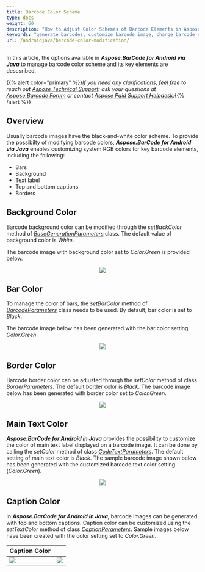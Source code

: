 ```yaml
---
title: Barcode Color Scheme
type: docs
weight: 60
description: "How to Adjust Color Schemes of Barcode Elements in Aspose.BarCode for Android"
keywords: "generate barcodes, customize barcode image, change barcode color, set barcode color, generate colored barcodes, barcode color in Android, work with barcode image in Aspose.BarCode, generate barcodes in Aspose.BarCode"
url: /androidjava/barcode-color-modification/
---
```

In this article, the options available in ***Aspose.BarCode for Android via Java*** to manage barcode color scheme and its key elements are descsribed.

{{% alert color="primary" %}}*If you need any clarifications, feel free to reach out [Aspose Technical Support](/barcode/java/technical-support/): ask your questions at [Aspose.Barcode Forum](https://forum.aspose.com/c/barcode/13) or contact [Aspose Paid Support Helpdesk](https://helpdesk.aspose.com/).*{{% /alert %}}

## **Overview**
Usually barcode images have the black-and-white color scheme. To provide the possibilty of modifying barcode colors, ***Aspose.BarCode for Android via Java*** enables customizing system RGB colors for key barcode elements, including the following:
- Bars
- Background
- Text label
- Top and bottom captions
- Borders

## **Background Color**
Barcode background color can be modified through the *setBackColor* method of [*BaseGenerationParameters*](https://reference.aspose.com/barcode/androidjava/com.aspose.barcode.generation/BaseGenerationParameters) class. The default value of background color is *White*.  
  
The barcode image with background color set to *Color.Green* is provided below.
   
<p align="center"><image src="colorbackground.png"></p>

<!--The following code sample explains how to adjust barcode background color.
    
{{< highlight csharp>}}
BarcodeGenerator gen = new BarcodeGenerator(EncodeTypes.Pdf417, "Åspóse.Barcóde©");
gen.Parameters.Barcode.Pdf417.Rows = 6;
gen.Parameters.Barcode.XDimension.Pixels = 3;
gen.Parameters.CaptionAbove.Visible = true;
gen.Parameters.CaptionAbove.Font.Size.Point = 20;
gen.Parameters.CaptionAbove.Text = "Caption Above";
gen.Parameters.CaptionBelow.Visible = true;
gen.Parameters.CaptionBelow.Font.Size.Point = 20;
gen.Parameters.CaptionBelow.Text = "Caption Below";
//set background color
gen.Parameters.BackColor = Color.Green;
gen.Save($"{path}ColorBackground.png", BarCodeImageFormat.Png);
{{< /highlight >}}--> 
  
## **Bar Color**
To manage the color of bars, the *setBarColor* method of [*BarcodeParameters*](https://reference.aspose.com/barcode/androidjava/com.aspose.barcode.generation/BarcodeParameters) class needs to be used. By default, bar color is set to *Black*.  
  
The barcode image below has been generated with the bar color setting *Color.Green*.
  
<p align="center"><image src="colorbarcode.png"></p>
  
<!--The code snippet provided below explains how to modify bar color.  
  
{{< highlight csharp>}}
BarcodeGenerator gen = new BarcodeGenerator(EncodeTypes.Pdf417, "Åspóse.Barcóde©");
gen.Parameters.Barcode.Pdf417.Rows = 6;
gen.Parameters.Barcode.XDimension.Pixels = 3;
gen.Parameters.CaptionAbove.Visible = true;
gen.Parameters.CaptionAbove.Font.Size.Point = 20;
gen.Parameters.CaptionAbove.Text = "Caption Above";
gen.Parameters.CaptionBelow.Visible = true;
gen.Parameters.CaptionBelow.Font.Size.Point = 20;
gen.Parameters.CaptionBelow.Text = "Caption Below";
//set barcode color
gen.Parameters.Barcode.BarColor = Color.Green;
gen.Save($"{path}ColorBarcode.png", BarCodeImageFormat.Png);
{{< /highlight >}}--> 

## **Border Color**
Barcode border color can be adjusted through the *setColor* method of class [*BorderParameters*](https://reference.aspose.com/barcode/androidjava/com.aspose.barcode.generation/BorderParameters). The default border color is *Black*. The barcode image below has been generated with border color set to *Color.Green*.
  
<p align="center"><image src="colorborder.png"></p>
  
<!--The following code snippet shows how to customize border color in a barcode image.  

{{< highlight csharp>}}
BarcodeGenerator gen = new BarcodeGenerator(EncodeTypes.Pdf417, "Åspóse.Barcóde©");
gen.Parameters.Barcode.Pdf417.Rows = 6;
gen.Parameters.Barcode.XDimension.Pixels = 3;
gen.Parameters.CaptionAbove.Visible = true;
gen.Parameters.CaptionAbove.Font.Size.Point = 20;
gen.Parameters.CaptionAbove.Text = "Caption Above";
gen.Parameters.CaptionBelow.Visible = true;
gen.Parameters.CaptionBelow.Font.Size.Point = 20;
gen.Parameters.CaptionBelow.Text = "Caption Below";
gen.Parameters.Border.Visible = true;
gen.Parameters.Border.Width.Pixels = 5;
//set color of border
gen.Parameters.Border.Color = Color.Green;
gen.Save($"{path}ColorBorder.png", BarCodeImageFormat.Png);
{{< /highlight >}}--> 

## **Main Text Color**
***Aspose.BarCode for Android in Java*** provides the possibility to customize the color of main text label displayed on a barcode image. It can be done by calling the *setColor* method of class [*CodeTextParameters*](https://reference.aspose.com/barcode/androidjava/com.aspose.barcode.generation/CodetextParameters). The default setting of main text color is *Black*. The sample barcode image shown below has been generated with the customized barcode text color setting (*Color.Green*).
  
<p align="center"><image src="colorcodetext.png"></p>
  
<!--The following code snippet demonstrates how to change barcode text color.
  
{{< highlight csharp>}}
BarcodeGenerator gen = new BarcodeGenerator(EncodeTypes.Pdf417, "Åspóse.Barcóde©");
gen.Parameters.Barcode.Pdf417.Rows = 6;
gen.Parameters.Barcode.XDimension.Pixels = 3;
gen.Parameters.CaptionAbove.Visible = true;
gen.Parameters.CaptionAbove.Font.Size.Point = 20;
gen.Parameters.CaptionAbove.Text = "Caption Above";
gen.Parameters.CaptionBelow.Visible = true;
gen.Parameters.CaptionBelow.Font.Size.Point = 20;
gen.Parameters.CaptionBelow.Text = "Caption Below";
//set codetext color
gen.Parameters.Barcode.CodeTextParameters.Color = Color.Green;
gen.Save($"{path}ColorCodetext.png", BarCodeImageFormat.Png);
{{< /highlight >}}-->

## **Caption Color**
In ***Aspose.BarCode for Android in Java***, barcode images can be generated with top and bottom captions. Caption color can be customized using the *setTextColor* method of class [*CaptionParameters*](https://reference.aspose.com/barcode/androidjava/com.aspose.barcode.generation/CaptionParameters). Sample images below have been created with the color setting set to *Color.Green*.
  
|Caption Color|   |
|:--| :-: |
|<image src="colorcaptionabove.png">|<image src="colorcaptionbelow.png">|
  
<!--The following code snippet demonstrates how to modify color for top and bottom captions.
  
{{< highlight csharp>}}
BarcodeGenerator gen = new BarcodeGenerator(EncodeTypes.Pdf417, "Åspóse.Barcóde©");
gen.Parameters.Barcode.Pdf417.Rows = 6;
gen.Parameters.Barcode.XDimension.Pixels = 3;
gen.Parameters.CaptionAbove.Visible = true;
gen.Parameters.CaptionAbove.Font.Size.Point = 20;
gen.Parameters.CaptionAbove.Text = "Caption Above";
gen.Parameters.CaptionBelow.Visible = true;
gen.Parameters.CaptionBelow.Font.Size.Point = 20;
gen.Parameters.CaptionBelow.Text = "Caption Below";
//set Top Caption color
gen.Parameters.CaptionAbove.TextColor = Color.Green;
gen.Save($"{path}ColorCaptionAbove.png", BarCodeImageFormat.Png);
//set Bottom Caption color
gen.Parameters.CaptionAbove.TextColor = Color.Black;
gen.Parameters.CaptionBelow.TextColor = Color.Green;
gen.Save($"{path}ColorCaptionBelow.png", BarCodeImageFormat.Png);
{{< /highlight >}} -->
